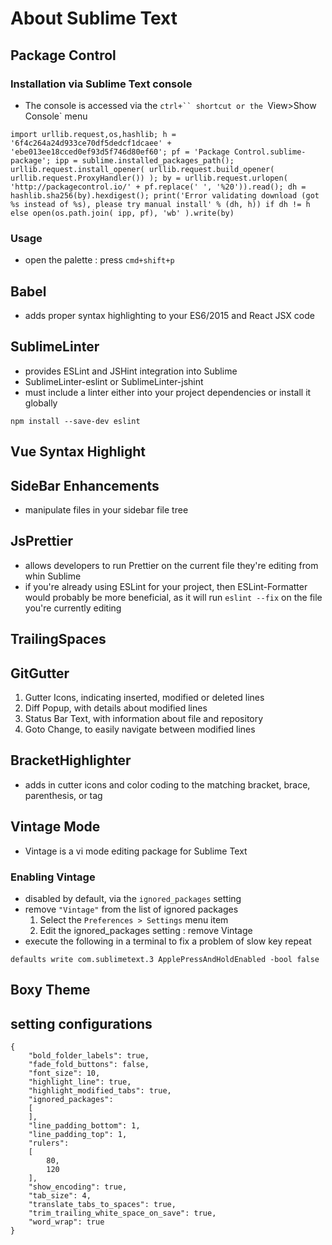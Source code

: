 # About Sublime Text


## Package Control

### Installation via Sublime Text console
- The console is accessed via the `ctrl+`` shortcut or the `View>Show Console` menu 
```
import urllib.request,os,hashlib; h = '6f4c264a24d933ce70df5dedcf1dcaee' + 'ebe013ee18cced0ef93d5f746d80ef60'; pf = 'Package Control.sublime-package'; ipp = sublime.installed_packages_path(); urllib.request.install_opener( urllib.request.build_opener( urllib.request.ProxyHandler()) ); by = urllib.request.urlopen( 'http://packagecontrol.io/' + pf.replace(' ', '%20')).read(); dh = hashlib.sha256(by).hexdigest(); print('Error validating download (got %s instead of %s), please try manual install' % (dh, h)) if dh != h else open(os.path.join( ipp, pf), 'wb' ).write(by)
```

### Usage
- open the palette : press `cmd+shift+p`

## Babel
- adds proper syntax highlighting to your ES6/2015 and React JSX code

## SublimeLinter
- provides ESLint and JSHint integration into Sublime
- SublimeLinter-eslint or SublimeLinter-jshint
- must include a linter either into your project dependencies or install it globally
```
npm install --save-dev eslint
```

## Vue Syntax Highlight

## SideBar Enhancements
- manipulate files in your sidebar file tree

## JsPrettier
- allows developers to run Prettier on the current file they're editing from whin Sublime
- if you're already using ESLint for your project, then ESLint-Formatter would probably be more beneficial, as it will run `eslint --fix` on the file you're currently editing

## TrailingSpaces

## GitGutter
1. Gutter Icons, indicating inserted, modified or deleted lines
2. Diff Popup, with details about modified lines
3. Status Bar Text, with information about file and repository
4. Goto Change, to easily navigate between modified lines


## BracketHighlighter
- adds in cutter icons and color coding to the matching bracket, brace, parenthesis, or tag

## Vintage Mode
- Vintage is a vi mode editing package for Sublime Text

### Enabling Vintage
- disabled by default, via the `ignored_packages` setting
- remove `"Vintage"` from the list of ignored packages
   1. Select the `Preferences > Settings` menu item
   2. Edit the ignored_packages setting : remove Vintage
- execute the following in a terminal to fix a problem of slow key repeat
```
defaults write com.sublimetext.3 ApplePressAndHoldEnabled -bool false
```

## Boxy Theme

## setting configurations

```
{
    "bold_folder_labels": true,
    "fade_fold_buttons": false,
    "font_size": 10,
    "highlight_line": true,
    "highlight_modified_tabs": true,
    "ignored_packages":
    [
    ],
    "line_padding_bottom": 1,
    "line_padding_top": 1,
    "rulers":
    [
        80,
        120
    ],
    "show_encoding": true,
    "tab_size": 4,
    "translate_tabs_to_spaces": true,
    "trim_trailing_white_space_on_save": true,
    "word_wrap": true
}
```

